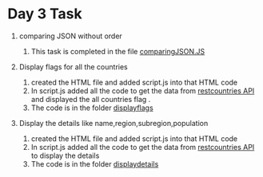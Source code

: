 # Day 3 Task 
1. comparing JSON without order

   1. This task is completed in the file [comparingJSON.JS](./comparingJSON.JS)

2. Display flags for all the countries

    1. created the HTML file and added script.js into that HTML code
    2. In script.js added all the code to get the data from [restcountries API](https://restcountries.com/v3.1/all) and displayed the all countries flag .
    3. The code is in the folder [displayflags](./display%20flags)

 3. Display the details like name,region,subregion,population
    1. created the HTML file and added script.js into that HTML code
    2. In script.js added all the code to get the data from [restcountries API](https://restcountries.com/v3.1/all) to display the details 
    3. The code is in the folder [displaydetails](./display%20details/)
    
   
  
